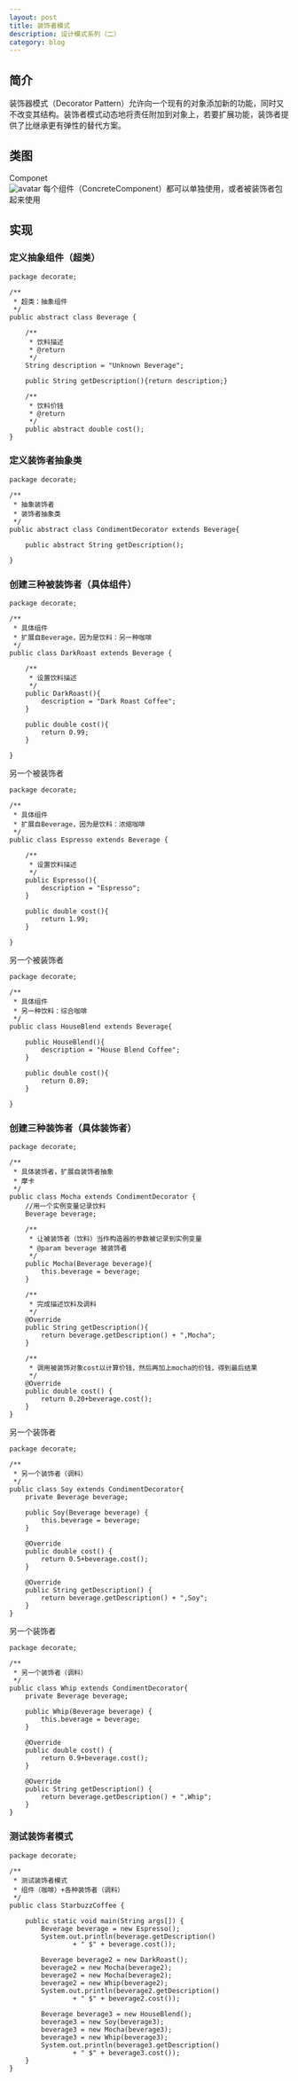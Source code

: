 ```yaml
---
layout: post
title: 装饰者模式
description: 设计模式系列（二）
category: blog
---
```


## 简介
装饰器模式（Decorator Pattern）允许向一个现有的对象添加新的功能，同时又不改变其结构。装饰者模式动态地将责任附加到对象上，若要扩展功能，装饰者提供了比继承更有弹性的替代方案。  

## 类图
Componet  
![avatar](/images/design/Component.png)
每个组件（ConcreteComponent）都可以单独使用，或者被装饰者包起来使用

## 实现

### 定义抽象组件（超类）

```
package decorate;

/**
 * 超类：抽象组件
 */
public abstract class Beverage {

    /**
     * 饮料描述
     * @return
     */
    String description = "Unknown Beverage";

    public String getDescription(){return description;}

    /**
     * 饮料价钱
     * @return
     */
    public abstract double cost();
}
```

### 定义装饰者抽象类

```
package decorate;

/**
 * 抽象装饰者
 * 装饰者抽象类
 */
public abstract class CondimentDecorator extends Beverage{

    public abstract String getDescription();

}
```

### 创建三种被装饰者（具体组件）

```
package decorate;

/**
 * 具体组件
 * 扩展自Beverage，因为是饮料：另一种咖啡
 */
public class DarkRoast extends Beverage {

    /**
     * 设置饮料描述
     */
    public DarkRoast(){
        description = "Dark Roast Coffee";
    }

    public double cost(){
        return 0.99;
    }

}
```
另一个被装饰者

```
package decorate;

/**
 * 具体组件
 * 扩展自Beverage，因为是饮料：浓缩咖啡
 */
public class Espresso extends Beverage {

    /**
     * 设置饮料描述
     */
    public Espresso(){
        description = "Espresso";
    }

    public double cost(){
        return 1.99;
    }

}
```
另一个被装饰者

```
package decorate;

/**
 * 具体组件
 * 另一种饮料：综合咖啡
 */
public class HouseBlend extends Beverage{

    public HouseBlend(){
        description = "House Blend Coffee";
    }

    public double cost(){
        return 0.89;
    }

}
```

### 创建三种装饰者（具体装饰者）

```
package decorate;

/**
 * 具体装饰者，扩展自装饰者抽象
 * 摩卡
 */
public class Mocha extends CondimentDecorator {
    //用一个实例变量记录饮料
    Beverage beverage;

    /**
     * 让被装饰者（饮料）当作构造器的参数被记录到实例变量
     * @param beverage 被装饰者
     */
    public Mocha(Beverage beverage){
        this.beverage = beverage;
    }

    /**
     * 完成描述饮料及调料
     */
    @Override
    public String getDescription(){
        return beverage.getDescription() + ",Mocha";
    }

    /**
     * 调用被装饰对象cost以计算价钱，然后再加上mocha的价钱，得到最后结果
     */
    @Override
    public double cost() {
        return 0.20+beverage.cost();
    }
}
```
另一个装饰者

```
package decorate;

/**
 * 另一个装饰者（调料）
 */
public class Soy extends CondimentDecorator{
    private Beverage beverage;

    public Soy(Beverage beverage) {
        this.beverage = beverage;
    }

    @Override
    public double cost() {
        return 0.5+beverage.cost();
    }

    @Override
    public String getDescription() {
        return beverage.getDescription() + ",Soy";
    }
}
```
另一个装饰者

```
package decorate;

/**
 * 另一个装饰者（调料）
 */
public class Whip extends CondimentDecorator{
    private Beverage beverage;

    public Whip(Beverage beverage) {
        this.beverage = beverage;
    }

    @Override
    public double cost() {
        return 0.9+beverage.cost();
    }

    @Override
    public String getDescription() {
        return beverage.getDescription() + ",Whip";
    }
}
```

### 测试装饰者模式

```
package decorate;

/**
 * 测试装饰者模式
 * 组件（咖啡）+各种装饰者（调料）
 */
public class StarbuzzCoffee {
 
	public static void main(String args[]) {
		Beverage beverage = new Espresso();
		System.out.println(beverage.getDescription() 
				+ " $" + beverage.cost());
 
		Beverage beverage2 = new DarkRoast();
		beverage2 = new Mocha(beverage2);
		beverage2 = new Mocha(beverage2);
		beverage2 = new Whip(beverage2);
		System.out.println(beverage2.getDescription()
				+ " $" + beverage2.cost());
 
		Beverage beverage3 = new HouseBlend();
		beverage3 = new Soy(beverage3);
		beverage3 = new Mocha(beverage3);
		beverage3 = new Whip(beverage3);
		System.out.println(beverage3.getDescription() 
				+ " $" + beverage3.cost());
	}
}
```















































[comment]: <> (人大抵抵不过一个懒字，因为懒，拒绝新的方式，拘泥于现状；因为懒，拒绝简化习惯，使时间浪费于无形；因为懒，拒绝进步，却推因于忙而没有时间。先生说，时间像海绵里的水，诚不欺我，水存于海绵中，初挤时轻松惬意便收获良多，复挤时尽力却收获甚少，再挤时便全力却收获甚微。)

[comment]: <> (日复一日，)
